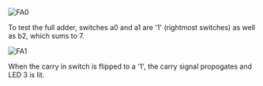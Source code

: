

![FA0](https://github.com/user-attachments/assets/86b19fb1-87fd-4f1a-b10a-e4919a4e58c4)

To test the full adder, switches a0 and a1 are '1' (rightmost switches) as well as b2, which sums to 7.


![FA1](https://github.com/user-attachments/assets/83bb8e77-5dff-4e5d-a76f-96a93e379031)

When the carry in switch is flipped to a '1', the carry signal propogates and LED 3 is lit.
